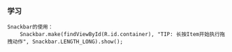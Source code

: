 ### 学习
    Snackbar的使用：
        Snackbar.make(findViewById(R.id.container), "TIP: 长按Item开始执行拖拽动作", Snackbar.LENGTH_LONG).show();